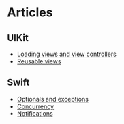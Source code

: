 # Articles

## UIKit

 * [Loading views and view controllers][1]
 * [Reusable views][2]

[1]: "./Loading%20views%20and%20view%20controllers.md"
[2]: "./Reusable%20views.md"

## Swift

 * [Optionals and exceptions][100]
 * [Concurrency][101]
 * [Notifications][102]

[100]: "./Optionals%20and%20exceptions.md"
[101]: "./Concurrency.md"
[102]: "./Notifications.md"
